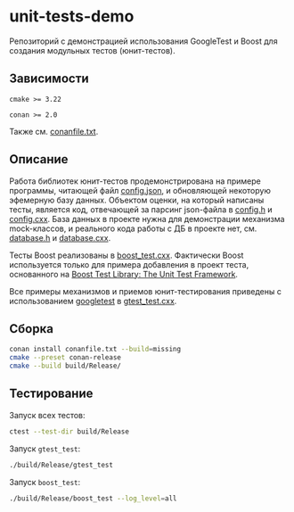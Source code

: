# unit-tests-demo

Репозиторий с демонстрацией использования GoogleTest и Boost для создания модульных тестов (юнит-тестов).

## Зависимости

``cmake >= 3.22``

``conan >= 2.0``

Также см. [conanfile.txt](https://github.com/czertyaka/unit-tests-demo/blob/master/conanfile.txt).

## Описание

Работа библиотек юнит-тестов продемонстрирована на примере программы, читающей файл
[config.json](https://github.com/czertyaka/unit-tests-demo/blob/master/config.json),
и обновляющей некоторую эфемерную базу данных.
Объектом оценки, на который написаны тесты, является код, отвечающей за парсинг json-файла в
[config.h](https://github.com/czertyaka/unit-tests-demo/blob/master/config.h)
и
[config.cxx](https://github.com/czertyaka/unit-tests-demo/blob/master/config.cxx).
База данных в проекте нужна для демонстрации механизма mock-классов, и реального кода работы с ДБ в
проекте нет, см.
[database.h](https://github.com/czertyaka/unit-tests-demo/blob/master/database.h)
и
[database.cxx](https://github.com/czertyaka/unit-tests-demo/blob/master/database.cxx).

Тесты Boost реализованы в
[boost_test.cxx](https://github.com/czertyaka/unit-tests-demo/blob/master/boost_test.cxx).
Фактически Boost используется только для примера добавления в проект теста, основанного на
[Boost Test Library: The Unit Test Framework](https://www.boost.org/doc/libs/1_49_0/libs/test/doc/html/utf.html).

Все примеры механизмов и приемов юнит-тестирования приведены с использованием
[googletest](https://github.com/google/googletest) в
[gtest_test.cxx](https://github.com/czertyaka/unit-tests-demo/blob/master/gtest_test.cxx).

## Сборка

```sh
conan install conanfile.txt --build=missing
cmake --preset conan-release
cmake --build build/Release/
```

## Тестирование

Запуск всех тестов:

```sh
ctest --test-dir build/Release
```

Запуск ``gtest_test``:

```sh
./build/Release/gtest_test
```

Запуск ``boost_test``:

```sh
./build/Release/boost_test --log_level=all
```
